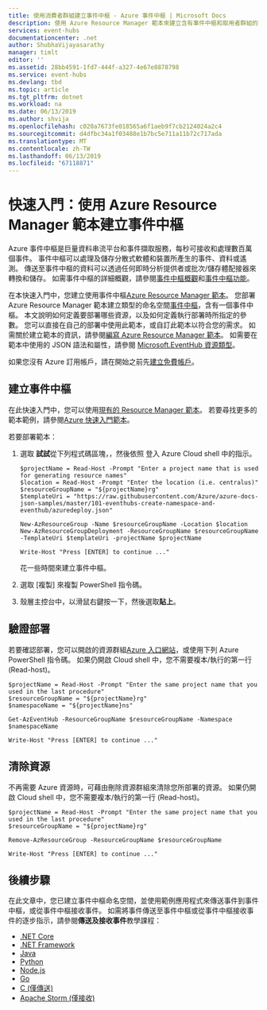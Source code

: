 ```yaml
---
title: 使用消費者群組建立事件中樞 - Azure 事件中樞 | Microsoft Docs
description: 使用 Azure Resource Manager 範本來建立含有事件中樞和取用者群組的事件中樞命名空間
services: event-hubs
documentationcenter: .net
author: ShubhaVijayasarathy
manager: timlt
editor: ''
ms.assetid: 28bb4591-1fd7-444f-a327-4e67e8878798
ms.service: event-hubs
ms.devlang: tbd
ms.topic: article
ms.tgt_pltfrm: dotnet
ms.workload: na
ms.date: 06/13/2019
ms.author: shvija
ms.openlocfilehash: c020a7673fe018565a6f1aeb9f7cb2124024a2c4
ms.sourcegitcommit: d4dfbc34a1f03488e1b7bc5e711a11b72c717ada
ms.translationtype: MT
ms.contentlocale: zh-TW
ms.lasthandoff: 06/13/2019
ms.locfileid: "67118871"
---
```

# <a name="quickstart-create-an-event-hub-by-using-an-azure-resource-manager-template"></a>快速入門：使用 Azure Resource Manager 範本建立事件中樞

Azure 事件中樞是巨量資料串流平台和事件擷取服務，每秒可接收和處理數百萬個事件。 事件中樞可以處理及儲存分散式軟體和裝置所產生的事件、資料或遙測。 傳送至事件中樞的資料可以透過任何即時分析提供者或批次/儲存體配接器來轉換和儲存。 如需事件中樞的詳細概觀，請參閱[事件中樞概觀](event-hubs-about.md)和[事件中樞功能](event-hubs-features.md)。

在本快速入門中，您建立使用事件中樞[Azure Resource Manager 範本](../azure-resource-manager/resource-group-overview.md)。 您部署 Azure Resource Manager 範本建立類型的命名空間[事件中樞](event-hubs-what-is-event-hubs.md)，含有一個事件中樞。 本文說明如何定義要部署哪些資源，以及如何定義執行部署時所指定的參數。 您可以直接在自己的部署中使用此範本，或自訂此範本以符合您的需求。 如需關於建立範本的資訊，請參閱[編寫 Azure Resource Manager 範本][Authoring Azure Resource Manager templates]。 如需要在範本中使用的 JSON 語法和屬性，請參閱 [Microsoft.EventHub 資源類型](/azure/templates/microsoft.eventhub/allversions)。

如果您沒有 Azure 訂用帳戶，請在開始之前先[建立免費帳戶](https://azure.microsoft.com/free/)。

## <a name="create-an-event-hub"></a>建立事件中樞

在此快速入門中，您可以使用[現有的 Resource Manager 範本](https://raw.githubusercontent.com/Azure/azure-docs-json-samples/master/101-eventhubs-create-namespace-and-eventhub/azuredeploy.json)。 若要尋找更多的範本範例，請參閱[Azure 快速入門範本](https://azure.microsoft.com/resources/templates/?term=eventhub&pageNumber=1&sort=Popular)。

若要部署範本：

1. 選取 **試試**從下列程式碼區塊，，然後依照 登入 Azure Cloud shell 中的指示。

   ```azurepowershell-interactive
   $projectName = Read-Host -Prompt "Enter a project name that is used for generating resource names"
   $location = Read-Host -Prompt "Enter the location (i.e. centralus)"
   $resourceGroupName = "${projectName}rg"
   $templateUri = "https://raw.githubusercontent.com/Azure/azure-docs-json-samples/master/101-eventhubs-create-namespace-and-eventhub/azuredeploy.json"

   New-AzResourceGroup -Name $resourceGroupName -Location $location
   New-AzResourceGroupDeployment -ResourceGroupName $resourceGroupName -TemplateUri $templateUri -projectName $projectName

   Write-Host "Press [ENTER] to continue ..."
   ```

   花一些時間來建立事件中樞。

1. 選取 [複製]  來複製 PowerShell 指令碼。
1. 殼層主控台中，以滑鼠右鍵按一下，然後選取**貼上**。

## <a name="verify-the-deployment"></a>驗證部署

若要確認部署，您可以開啟的資源群組[Azure 入口網站](https://portal.azure.com)，或使用下列 Azure PowerShell 指令碼。  如果仍開啟 Cloud shell 中，您不需要複本/執行的第一行 (Read-host)。

```azurepowershell-interactive
$projectName = Read-Host -Prompt "Enter the same project name that you used in the last procedure"
$resourceGroupName = "${projectName}rg"
$namespaceName = "${projectName}ns"

Get-AzEventHub -ResourceGroupName $resourceGroupName -Namespace $namespaceName

Write-Host "Press [ENTER] to continue ..."
```

## <a name="clean-up-resources"></a>清除資源

不再需要 Azure 資源時，可藉由刪除資源群組來清除您所部署的資源。 如果仍開啟 Cloud shell 中，您不需要複本/執行的第一行 (Read-host)。

```azurepowershell-interactive
$projectName = Read-Host -Prompt "Enter the same project name that you used in the last procedure"
$resourceGroupName = "${projectName}rg"

Remove-AzResourceGroup -ResourceGroupName $resourceGroupName

Write-Host "Press [ENTER] to continue ..."
```

## <a name="next-steps"></a>後續步驟

在此文章中，您已建立事件中樞命名空間，並使用範例應用程式來傳送事件到事件中樞，或從事件中樞接收事件。 如需將事件傳送至事件中樞或從事件中樞接收事件的逐步指示，請參閱**傳送及接收事件**教學課程：

- [.NET Core](event-hubs-dotnet-standard-getstarted-send.md)
- [.NET Framework](event-hubs-dotnet-framework-getstarted-send.md)
- [Java](event-hubs-java-get-started-send.md)
- [Python](event-hubs-python-get-started-send.md)
- [Node.js](event-hubs-node-get-started-send.md)
- [Go](event-hubs-go-get-started-send.md)
- [C (僅傳送)](event-hubs-c-getstarted-send.md)
- [Apache Storm (僅接收)](event-hubs-storm-getstarted-receive.md)


[3]: ./media/event-hubs-quickstart-powershell/sender1.png
[4]: ./media/event-hubs-quickstart-powershell/receiver1.png
[5]: ./media/event-hubs-quickstart-powershell/metrics.png

[Authoring Azure Resource Manager templates]: ../azure-resource-manager/resource-group-authoring-templates.md
[Azure Quickstart Templates]:  https://azure.microsoft.com/documentation/templates/?term=event+hubs
[Using Azure PowerShell with Azure Resource Manager]: ../powershell-azure-resource-manager.md
[Using the Azure CLI for Mac, Linux, and Windows with Azure Resource Management]: ../xplat-cli-azure-resource-manager.md
[Event hub and consumer group template]: https://github.com/Azure/azure-quickstart-templates/blob/master/201-event-hubs-create-event-hub-and-consumer-group/
